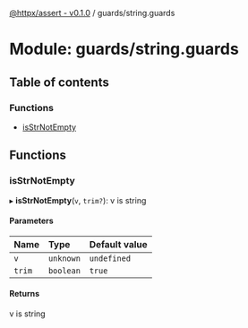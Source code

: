 [@httpx/assert - v0.1.0](../README.md) / guards/string.guards

# Module: guards/string.guards

## Table of contents

### Functions

- [isStrNotEmpty](guards_string_guards.md#isstrnotempty)

## Functions

### isStrNotEmpty

▸ **isStrNotEmpty**(`v`, `trim?`): v is string

#### Parameters

| Name | Type | Default value |
| :------ | :------ | :------ |
| `v` | `unknown` | `undefined` |
| `trim` | `boolean` | `true` |

#### Returns

v is string
